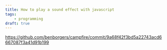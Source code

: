 ```yaml
---
title: How to play a sound effect with javascript
tags:
    - programming
draft: true
---
```

https://github.com/benborgers/campfire/commit/9a68f42f3bd5a22743acd6667087f3a41d91b199
